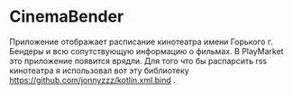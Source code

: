 CinemaBender
=====================

Приложение отображает расписание кинотеатра имени Горького г. Бендеры и всю сопутствующую информацию о фильмах.
В PlayMarket это приложение появится врядли. 
Для того что бы распарсить rss кинотеатра я использовал вот эту библиотеку https://github.com/jonnyzzz/kotlin.xml.bind  .
